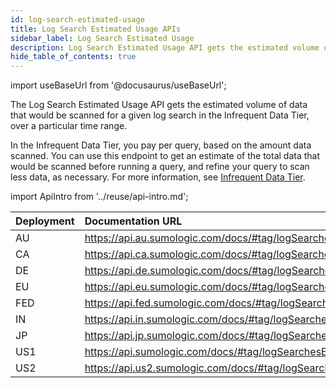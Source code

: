 ```yaml
---
id: log-search-estimated-usage
title: Log Search Estimated Usage APIs
sidebar_label: Log Search Estimated Usage
description: Log Search Estimated Usage API gets the estimated volume of Infrequent Data Tier data scanned for a given log search over a particular time range.
hide_table_of_contents: true
---
```


import useBaseUrl from '@docusaurus/useBaseUrl';

The Log Search Estimated Usage API gets the estimated volume of data that would be scanned for a given log search in the Infrequent Data Tier, over a particular time range.

In the Infrequent Data Tier, you pay per query, based on the amount data scanned. You can use this endpoint to get an estimate of the total data that would be scanned before running a query, and refine your query to scan less data, as necessary. For more information, see [Infrequent Data Tier](/docs/manage/partitions-data-tiers/data-tiers).

import ApiIntro from '../reuse/api-intro.md';

<ApiIntro/>

| Deployment | Documentation URL                                        |
|:------------|:--------------------------------------------------------|
| AU         | https://api.au.sumologic.com/docs/#tag/logSearchesEstimatedUsage  |
| CA         | https://api.ca.sumologic.com/docs/#tag/logSearchesEstimatedUsage  |
| DE         | https://api.de.sumologic.com/docs/#tag/logSearchesEstimatedUsage  |
| EU         | https://api.eu.sumologic.com/docs/#tag/logSearchesEstimatedUsage  |
| FED        | https://api.fed.sumologic.com/docs/#tag/logSearchesEstimatedUsage |
| IN         | https://api.in.sumologic.com/docs/#tag/logSearchesEstimatedUsage  |
| JP         | https://api.jp.sumologic.com/docs/#tag/logSearchesEstimatedUsage  |
| US1        | https://api.sumologic.com/docs/#tag/logSearchesEstimatedUsage     |
| US2        | https://api.us2.sumologic.com/docs/#tag/logSearchesEstimatedUsage |

